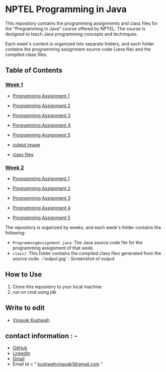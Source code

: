 # NPTEL Programming in Java

This repository contains the programming assignments and class files for the "Programming in Java" course offered by NPTEL.
The course is designed to teach Java programming concepts and techniques.

Each week's content is organized into separate folders, and each folder contains the programming assignment source code (Java file) and the 
compiled class files.

## Table of Contents

### [Week 1](/week_1)

- [Programming Assignment 1](https://github.com/vinayakkushwah01/NPTEL_Programming_in_Java/week_1/ProgrammingAssignment1.java)  

- [Programming Assignment 2](https://github.com/vinayakkushwah01/NPTEL_Programming_in_Java/week_1/ProgrammingAssignment2.java)

- [Programming Assignment 3](https://github.com/vinayakkushwah01/NPTEL_Programming_in_Java/week_1/ProgrammingAssignment1.java)

- [Programming Assignment 4](https://github.com/vinayakkushwah01/NPTEL_Programming_in_Java/week_1/ProgrammingAssignment4.java)

- [Programming Assignment 5](https://github.com/vinayakkushwah01/NPTEL_Programming_in_Java/week_1/ProgrammingAssignment5.java)

- [output image ](https://github.com/vinayakkushwah01/NPTEL_Programming_in_Java/week_1/outputFile.png)

- [class files ](https://github.com/vinayakkushwah01/NPTEL_Programming_in_Java/tree/main/week_1/class%20files)

       
### [Week 2](/week_1)

- [Programming Assignment 1](https://github.com/vinayakkushwah01/NPTEL_Programming_in_Java/blob/main/week_2/ProgrammingAssignment1.java) 

- [Programming Assignment 2](https://github.com/vinayakkushwah01/NPTEL_Programming_in_Java/blob/main/week_2/ProgrammingAssignment2.java)

- [Programming Assignment 3](https://github.com/vinayakkushwah01/NPTEL_Programming_in_Java/blob/main/week_2/ProgrammingAssignment3.java)

- [Programming Assignment 4](https://github.com/vinayakkushwah01/NPTEL_Programming_in_Java/blob/main/week_2/ProgrammingAssignment4.java)

- [Programming Assignment 5](https://github.com/vinayakkushwah01/NPTEL_Programming_in_Java/blob/main/week_2/ProgrammingAssignment5.java)






The repository is organized by weeks, and each week's folder contains the following:

- `ProgrammingAssignment.java`: The Java source code file for the programming assignment of that week.
- `class/`: This folder contains the compiled class files generated from the source code.
-'output.jpg' : Screenshot of output 

## How to Use
1. Clone this repository to your local machine
2. run on cmd using jdk

## Write to edit 
- [Vinayak Kushwah ](https://github.com/vinayakkushwah01/)
    
## contact information : -  
- [GitHub](https://github.com/vinayakkushwah01/)
- [LinkedIn](https://www.linkedin.com/in/vinayakkushwah/)
- [Gmail](mailto:kushwahvinayak1@gmail.com/)
- Email id  = " kushwahvinayak1@gmail.com " 



